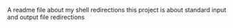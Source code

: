 A readme file about my shell redirections 
this project is about standard input and output file redirections
